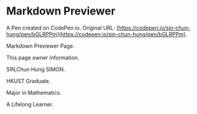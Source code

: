 # Markdown Previewer

A Pen created on CodePen.io. Original URL: [https://codepen.io/sin-chun-hung/pen/bGLRPPm](https://codepen.io/sin-chun-hung/pen/bGLRPPm).

Markdown Previewer Page. 

This page owner information.

SIN,Chun Hung SIMON. 

HKUST Graduate. 

Major in Mathematics.

A Lifelong Learner.
